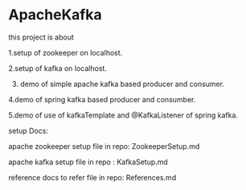 # ApacheKafka
this project is about 

1.setup of zookeeper on localhost.

2.setup of kafka on localhost.


3. demo of simple apache kafka based producer and consumer.

4.demo of spring kafka based producer and consumber.

5.demo of use of kafkaTemplate and @KafkaListener of spring kafka.

setup Docs:

apache zookeeper setup file in repo: ZookeeperSetup.md

apache kafka setup file in repo : KafkaSetup.md

reference docs to refer file in repo: References.md



